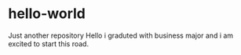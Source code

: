 # hello-world
Just another repository
Hello i graduted with business major and i am excited to start this road.
